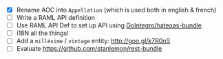 - [x] Rename AOC into `Appellation` (which is used both in english & french)
- [ ] Write a RAML API definition
- [ ] Use RAML API Def to set up API using [GoIntegro/hateoas-bundle](https://github.com/GoIntegro/hateoas-bundle)
- [ ] i18N all the things!
- [ ] Add a `millésime` / `vintage` entity: http://goo.gl/k7R0nS
- [ ] Evaluate https://github.com/stanlemon/rest-bundle
